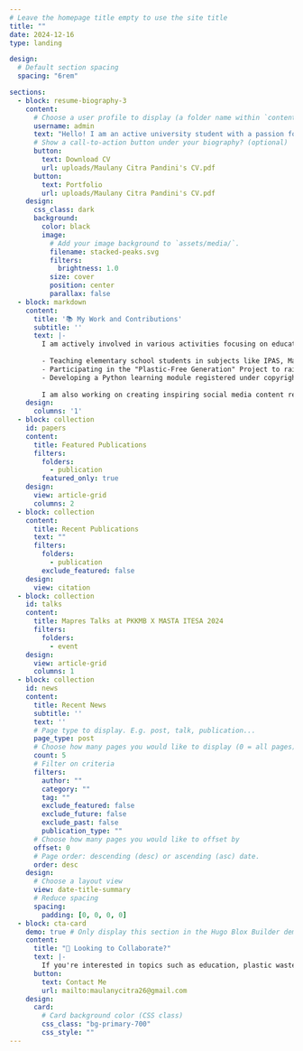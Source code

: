 ```yaml
---
# Leave the homepage title empty to use the site title
title: ""
date: 2024-12-16
type: landing

design:
  # Default section spacing
  spacing: "6rem"

sections:
  - block: resume-biography-3
    content:
      # Choose a user profile to display (a folder name within `content/authors/`)
      username: admin
      text: "Hello! I am an active university student with a passion for education, technology, and environmental sustainability. I believe in the power of collaboration to create meaningful and impactful change."
      # Show a call-to-action button under your biography? (optional)
      button:
        text: Download CV
        url: uploads/Maulany Citra Pandini's CV.pdf
      button:
        text: Portfolio
        url: uploads/Maulany Citra Pandini's CV.pdf
    design:
      css_class: dark
      background:
        color: black
        image:
          # Add your image background to `assets/media/`.
          filename: stacked-peaks.svg
          filters:
            brightness: 1.0
          size: cover
          position: center
          parallax: false
  - block: markdown
    content:
      title: '📚 My Work and Contributions'
      subtitle: ''
      text: |-
        I am actively involved in various activities focusing on education, plastic waste management, and technology development. Here are some of my key focuses:
        
        - Teaching elementary school students in subjects like IPAS, Mathematics, and Javanese Language.
        - Participating in the "Plastic-Free Generation" Project to raise environmental awareness.
        - Developing a Python learning module registered under copyright protection (HaKI).
        
        I am also working on creating inspiring social media content related to education and the laundry business I manage. Feel free to reach out for collaboration!😃
    design:
      columns: '1'
  - block: collection
    id: papers
    content:
      title: Featured Publications
      filters:
        folders:
          - publication
        featured_only: true
    design:
      view: article-grid
      columns: 2
  - block: collection
    content:
      title: Recent Publications
      text: ""
      filters:
        folders:
          - publication
        exclude_featured: false
    design:
      view: citation
  - block: collection
    id: talks
    content:
      title: Mapres Talks at PKKMB X MASTA ITESA 2024
      filters:
        folders:
          - event
    design:
      view: article-grid
      columns: 1
  - block: collection
    id: news
    content:
      title: Recent News
      subtitle: ''
      text: ''
      # Page type to display. E.g. post, talk, publication...
      page_type: post
      # Choose how many pages you would like to display (0 = all pages)
      count: 5
      # Filter on criteria
      filters:
        author: ""
        category: ""
        tag: ""
        exclude_featured: false
        exclude_future: false
        exclude_past: false
        publication_type: ""
      # Choose how many pages you would like to offset by
      offset: 0
      # Page order: descending (desc) or ascending (asc) date.
      order: desc
    design:
      # Choose a layout view
      view: date-title-summary
      # Reduce spacing
      spacing:
        padding: [0, 0, 0, 0]
  - block: cta-card
    demo: true # Only display this section in the Hugo Blox Builder demo site
    content:
      title: "🌟 Looking to Collaborate?"
      text: |-
        If you're interested in topics such as education, plastic waste management, or technology development, don't hesitate to reach out. Together, we can make a bigger impact!
      button:
        text: Contact Me
        url: mailto:maulanycitra26@gmail.com
    design:
      card:
        # Card background color (CSS class)
        css_class: "bg-primary-700"
        css_style: ""
---
```


